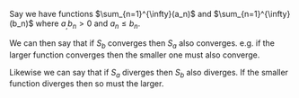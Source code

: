 Say we have functions $\sum_{n=1}^{\infty}(a_n)$ and $\sum_{n=1}^{\infty}(b_n)$ where $a_,b_n >0$ and $a_n\le b_n$.

We can then say that if $S_b$ converges then $S_a$ also converges. e.g. if the larger function converges then the smaller one must also converge.

Likewise we can say that if $S_a$ diverges then $S_b$ also diverges. If the smaller function diverges then so must the larger.